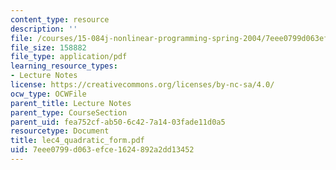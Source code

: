```yaml
---
content_type: resource
description: ''
file: /courses/15-084j-nonlinear-programming-spring-2004/7eee0799d063efce1624892a2dd13452_lec4_quadratic_form.pdf
file_size: 158882
file_type: application/pdf
learning_resource_types:
- Lecture Notes
license: https://creativecommons.org/licenses/by-nc-sa/4.0/
ocw_type: OCWFile
parent_title: Lecture Notes
parent_type: CourseSection
parent_uid: fea752cf-ab50-6c42-7a14-03fade11d0a5
resourcetype: Document
title: lec4_quadratic_form.pdf
uid: 7eee0799-d063-efce-1624-892a2dd13452
---
```

